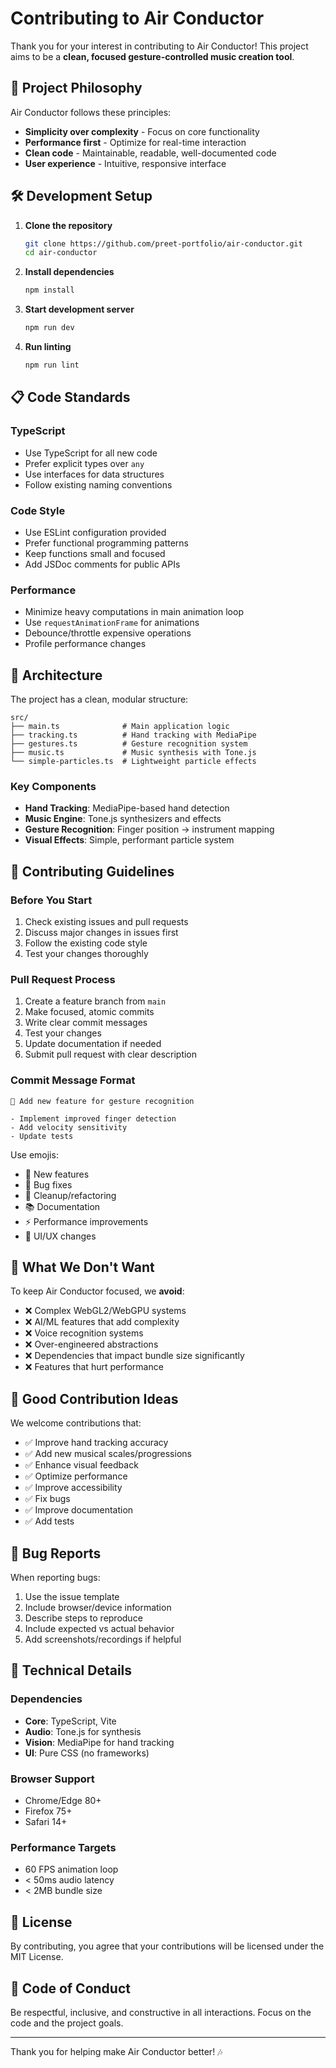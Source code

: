 # Contributing to Air Conductor

Thank you for your interest in contributing to Air Conductor! This project aims to be a **clean, focused gesture-controlled music creation tool**.

## 🎯 Project Philosophy

Air Conductor follows these principles:
- **Simplicity over complexity** - Focus on core functionality
- **Performance first** - Optimize for real-time interaction
- **Clean code** - Maintainable, readable, well-documented code
- **User experience** - Intuitive, responsive interface

## 🛠️ Development Setup

1. **Clone the repository**
   ```bash
   git clone https://github.com/preet-portfolio/air-conductor.git
   cd air-conductor
   ```

2. **Install dependencies**
   ```bash
   npm install
   ```

3. **Start development server**
   ```bash
   npm run dev
   ```

4. **Run linting**
   ```bash
   npm run lint
   ```

## 📋 Code Standards

### TypeScript
- Use TypeScript for all new code
- Prefer explicit types over `any`
- Use interfaces for data structures
- Follow existing naming conventions

### Code Style
- Use ESLint configuration provided
- Prefer functional programming patterns
- Keep functions small and focused
- Add JSDoc comments for public APIs

### Performance
- Minimize heavy computations in main animation loop
- Use `requestAnimationFrame` for animations
- Debounce/throttle expensive operations
- Profile performance changes

## 🎵 Architecture

The project has a clean, modular structure:

```
src/
├── main.ts              # Main application logic
├── tracking.ts          # Hand tracking with MediaPipe
├── gestures.ts          # Gesture recognition system
├── music.ts             # Music synthesis with Tone.js
└── simple-particles.ts  # Lightweight particle effects
```

### Key Components
- **Hand Tracking**: MediaPipe-based hand detection
- **Music Engine**: Tone.js synthesizers and effects
- **Gesture Recognition**: Finger position → instrument mapping
- **Visual Effects**: Simple, performant particle system

## 📝 Contributing Guidelines

### Before You Start
1. Check existing issues and pull requests
2. Discuss major changes in issues first
3. Follow the existing code style
4. Test your changes thoroughly

### Pull Request Process
1. Create a feature branch from `main`
2. Make focused, atomic commits
3. Write clear commit messages
4. Test your changes
5. Update documentation if needed
6. Submit pull request with clear description

### Commit Message Format
```
🎵 Add new feature for gesture recognition

- Implement improved finger detection
- Add velocity sensitivity
- Update tests
```

Use emojis:
- 🎵 New features
- 🐛 Bug fixes  
- 🧹 Cleanup/refactoring
- 📚 Documentation
- ⚡ Performance improvements
- 🎨 UI/UX changes

## 🚫 What We Don't Want

To keep Air Conductor focused, we **avoid**:
- ❌ Complex WebGL2/WebGPU systems
- ❌ AI/ML features that add complexity
- ❌ Voice recognition systems  
- ❌ Over-engineered abstractions
- ❌ Dependencies that impact bundle size significantly
- ❌ Features that hurt performance

## 🎯 Good Contribution Ideas

We welcome contributions that:
- ✅ Improve hand tracking accuracy
- ✅ Add new musical scales/progressions
- ✅ Enhance visual feedback
- ✅ Optimize performance
- ✅ Improve accessibility
- ✅ Fix bugs
- ✅ Improve documentation
- ✅ Add tests

## 🐛 Bug Reports

When reporting bugs:
1. Use the issue template
2. Include browser/device information
3. Describe steps to reproduce
4. Include expected vs actual behavior
5. Add screenshots/recordings if helpful

## 🔧 Technical Details

### Dependencies
- **Core**: TypeScript, Vite
- **Audio**: Tone.js for synthesis
- **Vision**: MediaPipe for hand tracking
- **UI**: Pure CSS (no frameworks)

### Browser Support
- Chrome/Edge 80+
- Firefox 75+
- Safari 14+

### Performance Targets
- 60 FPS animation loop
- < 50ms audio latency
- < 2MB bundle size

## 📄 License

By contributing, you agree that your contributions will be licensed under the MIT License.

## 🤝 Code of Conduct

Be respectful, inclusive, and constructive in all interactions. Focus on the code and the project goals.

---

Thank you for helping make Air Conductor better! 🎶
